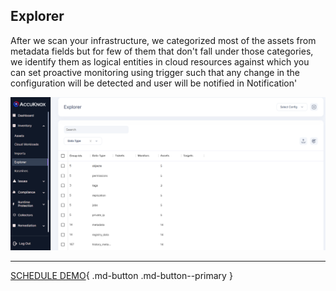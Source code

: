 

## **Explorer**

After we scan your infrastructure, we categorized most of the assets from metadata fields but for few of them that don't fall under those categories, we identify them as logical entities in cloud resources against which you can set proactive monitoring using trigger such that any change in the configuration will be detected and user will be notified in Notification'

![](images/explorer.png)

- - -
[SCHEDULE DEMO](https://www.accuknox.com/contact-us){ .md-button .md-button--primary }